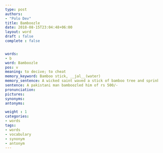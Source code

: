 ```yaml
---
type: post
authors:
- "Polo Dev"
title: Bamboozle
date: 2018-08-15T23:04:48+06:00
layout: word
draft : false
complete : false


words:
- b
word: Bamboozle
pos: v
meaning: to decive; to cheat
memory_keyword: Bamboo stick, __jal__(water)
memory_sentence: A wicked saint waved a stick of bamboo tree and sprinkled water on the people and cheated them
sentence: A pakistani man bamboozled him of rs 500/-
pronunciation:
pictures:
synonyms:
antonyms:

weight : 1
categories:
- words
tags:
- words
- vocabulary
- synonym
- antonym
---
```

